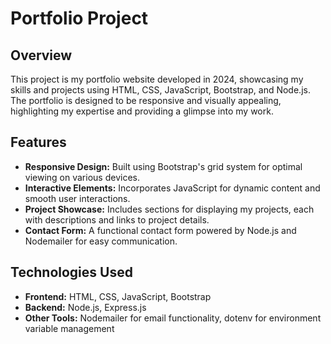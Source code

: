 <h1>Portfolio Project</h1>

<h2>Overview</h2>
<p>
    This project is my portfolio website developed in 2024, showcasing my skills and projects using HTML, CSS, JavaScript, Bootstrap, and Node.js. The portfolio is designed to be responsive and visually appealing, highlighting my expertise and providing a glimpse into my work.
</p>

<h2>Features</h2>
<ul>
    <li><strong>Responsive Design:</strong> Built using Bootstrap's grid system for optimal viewing on various devices.</li>
    <li><strong>Interactive Elements:</strong> Incorporates JavaScript for dynamic content and smooth user interactions.</li>
    <li><strong>Project Showcase:</strong> Includes sections for displaying my projects, each with descriptions and links to project details.</li>
    <li><strong>Contact Form:</strong> A functional contact form powered by Node.js and Nodemailer for easy communication.</li>
</ul>

<h2>Technologies Used</h2>
<ul>
    <li><strong>Frontend:</strong> HTML, CSS, JavaScript, Bootstrap</li>
    <li><strong>Backend:</strong> Node.js, Express.js</li>
    <li><strong>Other Tools:</strong> Nodemailer for email functionality, dotenv for environment variable management</li>
</ul>

